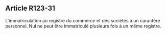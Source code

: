 Article R123-31
----
L'immatriculation au registre du commerce et des sociétés a un caractère
personnel. Nul ne peut être immatriculé plusieurs fois à un même registre.
